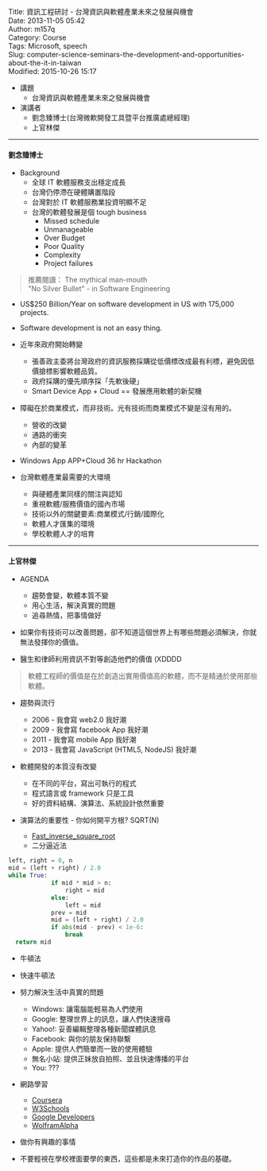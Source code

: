 Title: 資訊工程研討 - 台灣資訊與軟體產業未來之發展與機會  
Date: 2013-11-05 05:42  
Author: m157q  
Category: Course  
Tags: Microsoft, speech  
Slug: computer-science-seminars-the-development-and-opportunities-about-the-it-in-taiwan  
Modified: 2015-10-26 15:17  
  
  
+ 講題  
    + 台灣資訊與軟體產業未來之發展與機會  
+ 演講者  
    + 劉念臻博士(台灣微軟開發工具暨平台推廣處總經理)  
    + 上官林傑  
  
---  
  
#### 劉念臻博士  
+ Background  
	+ 全球 IT 軟體服務支出穩定成長  
	+ 台灣仍停滯在硬體購置階段  
	+ 台灣對於 IT 軟體服務業投資明顯不足  
	+ 台灣的軟體發展是個 tough business  
  		+ Missed schedule  
    	+ Unmanageable  
    	+ Over Budget  
    	+ Poor Quality  
    	+ Complexity  
    	+ Project failures  
  
> 推薦閱讀： The mythical man-mouth  
> "No Silver Bullet" - in Software Engineering  
  
+ US$250 Billion/Year on software development in US with 175,000 projects.  
+ Software development is not an easy thing.  
  
+ 近年來政府開始轉變  
	+ 張善政主委將台灣政府的資訊服務採購從低價標改成最有利標，避免因低價搶標影響軟體品質。  
	+ 政府採購的優先順序採「先軟後硬」  
  + Smart Device App + Cloud == 發展應用軟體的新契機  
  
+ 障礙在於商業模式，而非技術。光有技術而商業模式不變是沒有用的。  
	+ 營收的改變  
  + 通路的衝突  
  + 內部的變革  
  
+ Windows App APP+Cloud 36 hr Hackathon  
  
+ 台灣軟體產業最需要的大環境  
	+ 與硬體產業同樣的關注與認知  
  + 重視軟體/服務價值的國內市場  
  + 技術以外的關鍵要素:商業模式/行銷/國際化  
  + 軟體人才匯集的環境  
  + 學校軟體人才的培育  
  
---  
  
#### 上官林傑  
  
+ AGENDA  
    + 趨勢會變，軟體本質不變  
    + 用心生活，解決真實的問題  
    + 追尋熱情，把事情做好  
  
+ 如果你有技術可以改善問題，卻不知道這個世界上有哪些問題必須解決，你就無法發揮你的價值。  
+ 醫生和律師利用資訊不對等創造他們的價值 (XDDDD  
  
> 軟體工程師的價值是在於創造出實用價值高的軟體，而不是精通於使用那些軟體。  
  
+ 趨勢與流行  
    + 2006 - 我會寫 web2.0 我好潮  
    + 2009 - 我會寫 facebook App 我好潮  
    + 2011 - 我會寫 mobile App 我好潮  
    + 2013 - 我會寫 JavaScript (HTML5, NodeJS) 我好潮  
  
+ 軟體開發的本質沒有改變  
    + 在不同的平台，寫出可執行的程式  
    + 程式語言或 framework 只是工具  
    + 好的資料結構、演算法、系統設計依然重要  
  
+ 演算法的重要性 - 你如何開平方根? SQRT(N)  
	+ [Fast_inverse_square_root](https://en.wikipedia.org/wiki/Fast_inverse_square_root)  
	+ 二分逼近法  
```python  
left, right = 0, n  
mid = (left + right) / 2.0  
while True:  
			if mid * mid > n:  
				right = mid  
			else:  
				left = mid  
			prev = mid  
			mid = (left + right) / 2.0  
			if abs(mid - prev) < 1e-6:  
				break  
  return mid  
```  
  + 牛頓法  
  + 快速牛頓法  
  
+ 努力解決生活中真實的問題  
    + Windows: 讓電腦能輕易為人們使用  
    + Google: 整理世界上的訊息，讓人們快速搜尋  
    + Yahoo!: 妥善編輯整理各種新聞媒體訊息  
    + Facebook: 與你的朋友保持聯繫  
    + Apple: 提供人們簡單而一致的使用體驗  
    + 無名小站: 提供正妹放自拍照、並且快速傳播的平台  
    + You:  ???  
  
+ 網路學習  
    + [Coursera](https://www.coursera.org/)  
    + [W3Schools](http://www.w3schools.com/)  
    + [Google Developers](https://developers.google.com/)  
    + [WolframAlpha](http://www.wolframalpha.com/)  
  
+ 做你有興趣的事情  
+ 不要輕視在學校裡面要學的東西，這些都是未來打造你的作品的基礎。  
